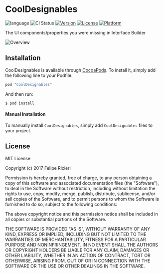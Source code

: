 # CoolDesignables

![language](https://img.shields.io/badge/Language-%20Swift%20-orange.svg)
![CI Status](https://img.shields.io/badge/build-passing-brightgreen.svg)
[![Version](https://img.shields.io/cocoapods/v/CoolDesignables.svg?style=flat)](http://cocoapods.org/pods/CoolDesignables)
[![License](https://img.shields.io/cocoapods/l/CoolDesignables.svg?style=flat)](http://cocoapods.org/pods/CoolDesignables)
[![Platform](https://img.shields.io/cocoapods/p/CoolDesignables.svg?style=flat)](http://cocoapods.org/pods/CoolDesignables)

The UI components/properties you were missing in Interface Builder

<img src="http://felipe.ricieri.me/pods/cooldesignables/cdoverview.png" alt="Overview">

## Installation

CoolDesignables is available through [CocoaPods](http://cocoapods.org). To install it, simply add the following line to your Podfile:

```swift
pod "CoolDesignables"
```

And then run:

`$ pod install`

#### Manual Installation

To manually install `CoolDesignables`, simply add `CoolDesignables` files to your project.

## License

MIT License

Copyright (c) 2017 Felipe Ricieri

Permission is hereby granted, free of charge, to any person obtaining a copy
of this software and associated documentation files (the "Software"), to deal
in the Software without restriction, including without limitation the rights
to use, copy, modify, merge, publish, distribute, sublicense, and/or sell
copies of the Software, and to permit persons to whom the Software is
furnished to do so, subject to the following conditions:

The above copyright notice and this permission notice shall be included in all
copies or substantial portions of the Software.

THE SOFTWARE IS PROVIDED "AS IS", WITHOUT WARRANTY OF ANY KIND, EXPRESS OR
IMPLIED, INCLUDING BUT NOT LIMITED TO THE WARRANTIES OF MERCHANTABILITY,
FITNESS FOR A PARTICULAR PURPOSE AND NONINFRINGEMENT. IN NO EVENT SHALL THE
AUTHORS OR COPYRIGHT HOLDERS BE LIABLE FOR ANY CLAIM, DAMAGES OR OTHER
LIABILITY, WHETHER IN AN ACTION OF CONTRACT, TORT OR OTHERWISE, ARISING FROM,
OUT OF OR IN CONNECTION WITH THE SOFTWARE OR THE USE OR OTHER DEALINGS IN THE
SOFTWARE.
